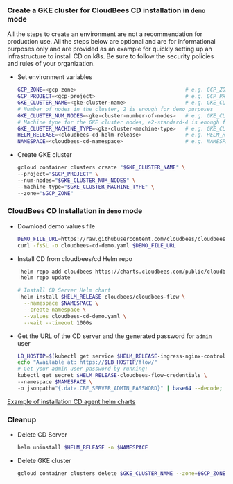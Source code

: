 ### Create a GKE cluster for CloudBees CD installation in `demo` mode

All the steps to create an environment are not a recommendation for production use.
All the steps below are optional and are for informational purposes only and are provided as an example for quickly setting up an infrastructure to install CD on k8s.
Be sure to follow the security policies and rules of your organization.

- Set environment variables
   ```bash
  GCP_ZONE=<gcp-zone>                                   # e.g. GCP_ZONE=us-east1-b
  GCP_PROJECT=<gcp-project>                             # e.g. GCP_PROJECT=cloudbees-cd-demo
  GKE_CLUSTER_NAME=<gke-cluster-name>                   # e.g. GKE_CLUSTER_NAME=gke-cd-demo
  # Number of nodes in the cluster, 2 is enough for demo purposes
  GKE_CLUSTER_NUM_NODES=<gke-cluster-number-of-nodes>   # e.g. GKE_CLUSTER_NUM_NODES=2
  # Machine type for the GKE cluster nodes, e2-standard-4 is enough for demo purposes
  GKE_CLUSTER_MACHINE_TYPE=<gke-cluster-machine-type>   # e.g. GKE_CLUSTER_MACHINE_TYPE=e2-standard-4
  HELM_RELEASE=<cloudbees-cd-helm-release>              # e.g. HELM_RELEASE=cd-demo
  NAMESPACE=<cloudbees-cd-namespace>                    # e.g. NAMESPACE=cd-demo
  ```  
- Create GKE cluster
    ```bash
    gcloud container clusters create "$GKE_CLUSTER_NAME" \
    --project="$GCP_PROJECT" \
    --num-nodes="$GKE_CLUSTER_NUM_NODES" \
    --machine-type="$GKE_CLUSTER_MACHINE_TYPE" \
    --zone="$GCP_ZONE"
  ```
### CloudBees CD Installation in `demo` mode  
- Download demo values file
  ```bash
  DEMO_FILE_URL=https://raw.githubusercontent.com/cloudbees/cloudbees-examples/master/cloudbees-cd/kubernetes/cloudbees-cd-demo.yaml
  curl -fsSL -o cloudbees-cd-demo.yaml $DEMO_FILE_URL
  ```
- Install CD from cloudbees/cd Helm repo
    ```bash
     helm repo add cloudbees https://charts.cloudbees.com/public/cloudbees
     helm repo update
  
    # Install CD Server Helm chart
     helm install $HELM_RELEASE cloudbees/cloudbees-flow \
      --namespace $NAMESPACE \
      --create-namespace \
      --values cloudbees-cd-demo.yaml \
      --wait --timeout 1000s
  ```
- Get the URL of the CD server and the generated password for `admin` user 
    ```bash
  LB_HOSTIP=$(kubectl get service $HELM_RELEASE-ingress-nginx-controller -n $NAMESPACE -o jsonpath="{.status.loadBalancer.ingress[0].ip}")
  echo "Available at: https://$LB_HOSTIP/flow/"
  # Get your admin user password by running:
  kubectl get secret $HELM_RELEASE-cloudbees-flow-credentials \
    --namespace $NAMESPACE \
    -o jsonpath="{.data.CBF_SERVER_ADMIN_PASSWORD}" | base64 --decode; echo
  ```  

[Example of installation CD agent helm charts](../common/agents.md)

### Cleanup

- Delete CD Server
    ```bash
    helm uninstall $HELM_RELEASE -n $NAMESPACE
  ```  
- Delete GKE cluster
   ```bash
   gcloud container clusters delete $GKE_CLUSTER_NAME --zone=$GCP_ZONE
  ```  
